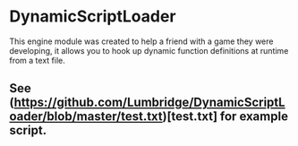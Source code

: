 # DynamicScriptLoader
This engine module was created to help a friend with a game they were developing, it allows you to hook up dynamic function definitions at runtime from a text file.  
## See (https://github.com/Lumbridge/DynamicScriptLoader/blob/master/test.txt)[test.txt] for example script.

